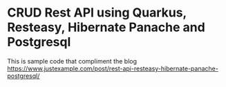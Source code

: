 # CRUD Rest API using Quarkus, Resteasy, Hibernate Panache and Postgresql

This is sample code that compliment the blog https://www.justexample.com/post/rest-api-resteasy-hibernate-panache-postgresql/
